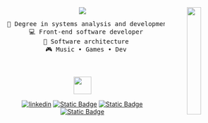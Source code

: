 <div align="center">
<img src="https://i.pinimg.com/736x/2d/0c/13/2d0c138b566a3b21080cd0a25ca01ebe.jpg" width="25%" align="right" />
<img src="https://readme-typing-svg.demolab.com?font=Fira+Code&pause=1000&color=DD7DF7&width=435&lines=Hi!+I'm+Tifany%2C+a+software+engineer"/>
</br>

<pre>
  💼 Degree in systems analysis and development
  💻 Front-end software developer
  📖 Software architecture
  🎮 Music • Games • Dev
</pre>

<br><br>
<img src="https://raw.githubusercontent.com/innng/innng/master/assets/kyubey.gif" height="40" />

[![linkedin](https://img.shields.io/badge/website-purple)](https://pinuya.site/)
[![Static Badge](https://img.shields.io/badge/linkedin-blue)](https://www.linkedin.com/in/tifanyanunes/)
[![Static Badge](https://img.shields.io/badge/twitter-black)](https://x.com/voidaerials)
[![Static Badge](https://img.shields.io/badge/instagram-pink)](https://www.instagram.com/voidaerials/)

